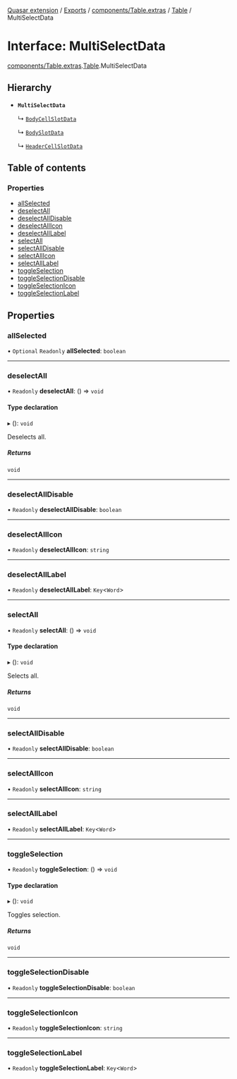 [Quasar extension](../index.md) / [Exports](../modules.md) / [components/Table.extras](../modules/components_Table_extras.md) / [Table](../modules/components_Table_extras.Table.md) / MultiSelectData

# Interface: MultiSelectData

[components/Table.extras](../modules/components_Table_extras.md).[Table](../modules/components_Table_extras.Table.md).MultiSelectData

## Hierarchy

- **`MultiSelectData`**

  ↳ [`BodyCellSlotData`](components_Table_extras.Table.BodyCellSlotData.md)

  ↳ [`BodySlotData`](components_Table_extras.Table.BodySlotData.md)

  ↳ [`HeaderCellSlotData`](components_Table_extras.Table.HeaderCellSlotData.md)

## Table of contents

### Properties

- [allSelected](components_Table_extras.Table.MultiSelectData.md#allselected)
- [deselectAll](components_Table_extras.Table.MultiSelectData.md#deselectall)
- [deselectAllDisable](components_Table_extras.Table.MultiSelectData.md#deselectalldisable)
- [deselectAllIcon](components_Table_extras.Table.MultiSelectData.md#deselectallicon)
- [deselectAllLabel](components_Table_extras.Table.MultiSelectData.md#deselectalllabel)
- [selectAll](components_Table_extras.Table.MultiSelectData.md#selectall)
- [selectAllDisable](components_Table_extras.Table.MultiSelectData.md#selectalldisable)
- [selectAllIcon](components_Table_extras.Table.MultiSelectData.md#selectallicon)
- [selectAllLabel](components_Table_extras.Table.MultiSelectData.md#selectalllabel)
- [toggleSelection](components_Table_extras.Table.MultiSelectData.md#toggleselection)
- [toggleSelectionDisable](components_Table_extras.Table.MultiSelectData.md#toggleselectiondisable)
- [toggleSelectionIcon](components_Table_extras.Table.MultiSelectData.md#toggleselectionicon)
- [toggleSelectionLabel](components_Table_extras.Table.MultiSelectData.md#toggleselectionlabel)

## Properties

### allSelected

• `Optional` `Readonly` **allSelected**: `boolean`

___

### deselectAll

• `Readonly` **deselectAll**: () => `void`

#### Type declaration

▸ (): `void`

Deselects all.

##### Returns

`void`

___

### deselectAllDisable

• `Readonly` **deselectAllDisable**: `boolean`

___

### deselectAllIcon

• `Readonly` **deselectAllIcon**: `string`

___

### deselectAllLabel

• `Readonly` **deselectAllLabel**: `Key`<`Word`\>

___

### selectAll

• `Readonly` **selectAll**: () => `void`

#### Type declaration

▸ (): `void`

Selects all.

##### Returns

`void`

___

### selectAllDisable

• `Readonly` **selectAllDisable**: `boolean`

___

### selectAllIcon

• `Readonly` **selectAllIcon**: `string`

___

### selectAllLabel

• `Readonly` **selectAllLabel**: `Key`<`Word`\>

___

### toggleSelection

• `Readonly` **toggleSelection**: () => `void`

#### Type declaration

▸ (): `void`

Toggles selection.

##### Returns

`void`

___

### toggleSelectionDisable

• `Readonly` **toggleSelectionDisable**: `boolean`

___

### toggleSelectionIcon

• `Readonly` **toggleSelectionIcon**: `string`

___

### toggleSelectionLabel

• `Readonly` **toggleSelectionLabel**: `Key`<`Word`\>
